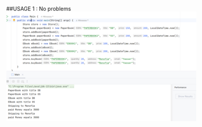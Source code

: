 ##USAGE 1 : No problems
![image alt](https://github.com/Htrxxxxx/Quantum-Bookstore/blob/main/usage1.png?raw=true)
